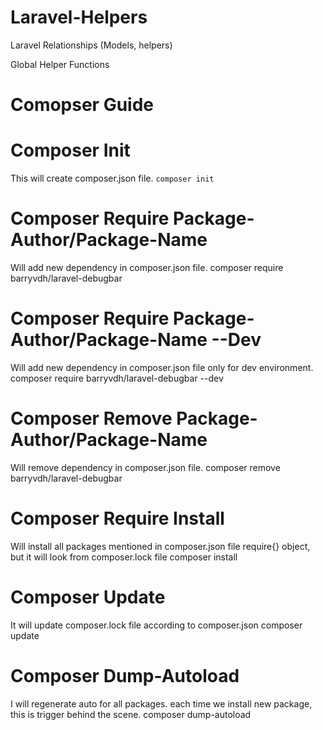 # Laravel-Helpers
Laravel Relationships (Models, helpers)

Global Helper Functions

# Comopser Guide

# Composer Init
This will create composer.json file.
``` composer init ```

# Composer Require Package-Author/Package-Name
Will add new dependency in composer.json file.
composer require barryvdh/laravel-debugbar

# Composer Require Package-Author/Package-Name --Dev
Will add new dependency in composer.json file only for dev environment.
composer require barryvdh/laravel-debugbar --dev

# Composer Remove Package-Author/Package-Name
Will remove dependency in composer.json file.
composer remove barryvdh/laravel-debugbar

# Composer Require Install
Will install all packages mentioned in composer.json file require{} object, but it will look from composer.lock file
composer install

# Composer Update
It will update composer.lock file according to composer.json
composer update

# Composer Dump-Autoload
I will regenerate auto for all packages. each time we install new package, this is trigger behind the scene. 
composer dump-autoload
